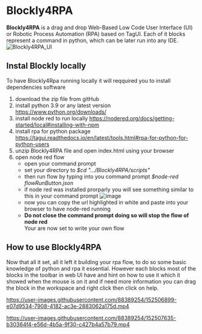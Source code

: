 # Blockly4RPA
  **Blockly4RPA** is a drag and drop Web-Based Low Code User Interface (UI) or Robotic Process Automation (RPA) based on TagUI. Each of it blocks represent a command in python, which can be later run into any IDE. 
  ![Blockly4RPA_UI](https://user-images.githubusercontent.com/88389254/152508781-9bd835c6-2cc7-4768-ae4f-aa64408a04f8.png)


## Instal Blockly locally 
To have Blockly4Rpa running locally it will reqquired you to install dependencies software 
1. download the zip file from gitHub 
2. install python 3.9 or any latest version https://www.python.org/downloads/
3. install node red to run locally https://nodered.org/docs/getting-started/local#installing-with-npm
4. install rpa for python package https://tagui.readthedocs.io/en/latest/tools.html#rpa-for-python-for-python-users
5. unzip Blockly4RPA file and open index.html using your browser 
6. open node red flow 
    * open your command prompt 
    * set your directory to *$cd ".../Blockly4RPA/scripts"* 
    * then run flow by typing into you command prompt *$node-red flowRunButton.json* 
    * if node red was installed prorparly you will see something similar to this in your command prompt 
    ![image](https://user-images.githubusercontent.com/88389254/152491258-2997e11e-652e-4e8c-aff0-bf4001a949c8.png)
    * now you can copy the url highlighted in white and paste into your browser to have node-red running 
    * **Do not close the command prompt doing so will stop the flow of node red**  
Your are now set to write your own flow 

## How to use Blockly4RPA
Now that all it set, all it left it building your rpa flow, to do so some basic knowledge of python and rpa it essential. However each blocks most of the blocks in the toolbar in web UI have and hint on how to use it which it showed when the mouse is on it and if need more information you can drag the block in the workspace and right click then click on help. 

https://user-images.githubusercontent.com/88389254/152506899-e07d9534-7908-4182-ac3e-2883062a175d.mp4

https://user-images.githubusercontent.com/88389254/152507635-b30364f4-e56d-4b5a-9f30-c427b4a57b79.mp4

